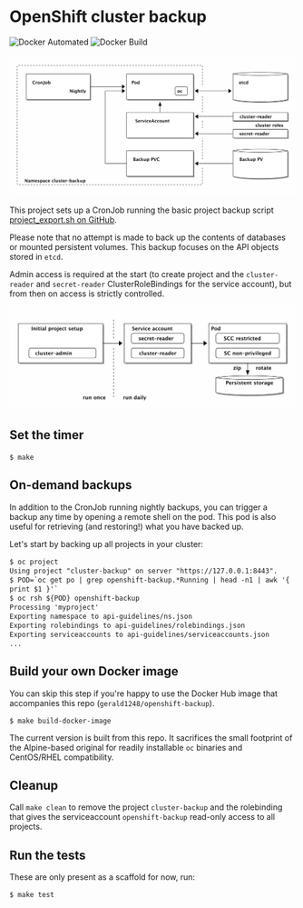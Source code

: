 # OpenShift cluster backup

![Docker Automated](https://img.shields.io/docker/automated/gerald1248/openshift-backup.svg)
![Docker Build](https://img.shields.io/docker/build/gerald1248/openshift-backup.svg)

![Overview of openshift-backup](ditaa/backup-restore.png)

This project sets up a CronJob running the basic project backup script [project_export.sh on GitHub](https://raw.githubusercontent.com/gerald1248/openshift-ansible-contrib/refactor_export/reference-architecture/day2ops/scripts/project_export.sh).

Please note that no attempt is made to back up the contents of databases or mounted persistent volumes. This backup focuses on the API objects stored in `etcd`.

Admin access is required at the start (to create project and the `cluster-reader` and `secret-reader` ClusterRoleBindings for the service account), but from then on access is strictly controlled.

![Permissions](ditaa/permissions.png)

## Set the timer 
```
$ make
```

## On-demand backups
In addition to the CronJob running nightly backups, you can trigger a backup any time by opening a remote shell on the pod. This pod is also useful for retrieving (and restoring!) what you have backed up.

Let's start by backing up all projects in your cluster:

```
$ oc project
Using project "cluster-backup" on server "https://127.0.0.1:8443".
$ POD=`oc get po | grep openshift-backup.*Running | head -n1 | awk '{ print $1 }'`
$ oc rsh ${POD} openshift-backup
Processing 'myproject'
Exporting namespace to api-guidelines/ns.json
Exporting rolebindings to api-guidelines/rolebindings.json
Exporting serviceaccounts to api-guidelines/serviceaccounts.json
...
```

## Build your own Docker image
You can skip this step if you're happy to use the Docker Hub image that accompanies this repo (`gerald1248/openshift-backup`).

```
$ make build-docker-image
```

The current version is built from this repo. It sacrifices the small footprint of the Alpine-based original for readily installable `oc` binaries and CentOS/RHEL compatibility.

## Cleanup
Call `make clean` to remove the project `cluster-backup` and the rolebinding that gives the serviceaccount `openshift-backup` read-only access to all projects.

## Run the tests
These are only present as a scaffold for now, run:
```
$ make test
```
